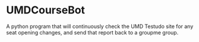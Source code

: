 # UMDCourseBot
A python program that will continuously check the UMD Testudo site for any seat opening changes, and send that report back to a groupme group. 
